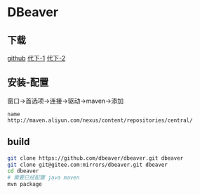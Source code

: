 # DBeaver

## 下载

[github](https://github.com/dbeaver/dbeaver/releases)
[代下-1](https://www.offcloud.com/)
[代下-2](https://shrill-pond-3e81.hunsh.workers.dev/)

## 安装-配置

窗口->首选项->连接->驱动->maven->添加

```text
name
http://maven.aliyun.com/nexus/content/repositories/central/
```

## build

```bash
git clone https://github.com/dbeaver/dbeaver.git dbeaver
git clone git@gitee.com:mirrors/dbeaver.git dbeaver
cd dbeaver
# 需要已经配置 java maven
mvn package
```
